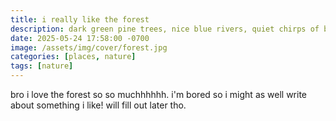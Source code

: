 ```yaml
---
title: i really like the forest
description: dark green pine trees, nice blue rivers, quiet chirps of birds, i just love the forset.
date: 2025-05-24 17:58:00 -0700
image: /assets/img/cover/forest.jpg
categories: [places, nature]
tags: [nature]
---
```


bro i love the forest so so muchhhhhh. i'm bored so i might as well write about something i like! will fill out later tho.
